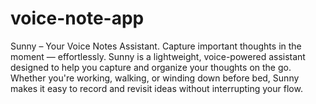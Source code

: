 # voice-note-app
Sunny – Your Voice Notes Assistant. Capture important thoughts in the moment — effortlessly. Sunny is a lightweight, voice-powered assistant designed to help you capture and organize your thoughts on the go. Whether you're working, walking, or winding down before bed, Sunny makes it easy to record and revisit ideas without interrupting your flow.
